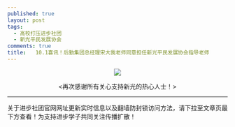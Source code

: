 ```yaml
---
published: true
layout: post
tags:
  - 高校打压进步社团
  - 新光平民发展协会
comments: true
title:   10.1喜讯！后勤集团总经理宋大我老师同意担任新光平民发展协会指导老师 
---
```



<p align="center"> <img src="http://api.superbed.cn/pic/5bb20a269dc6d61f41e595cc"> </p>


<p align="center"> <再次感谢所有关心支持新光的热心人士！> </p>


---
关于进步社团官网网址更新实时信息以及翻墙防封锁访问方法，请下拉至文章页最下方查看！为支持进步学子共同关注传播扩散！
